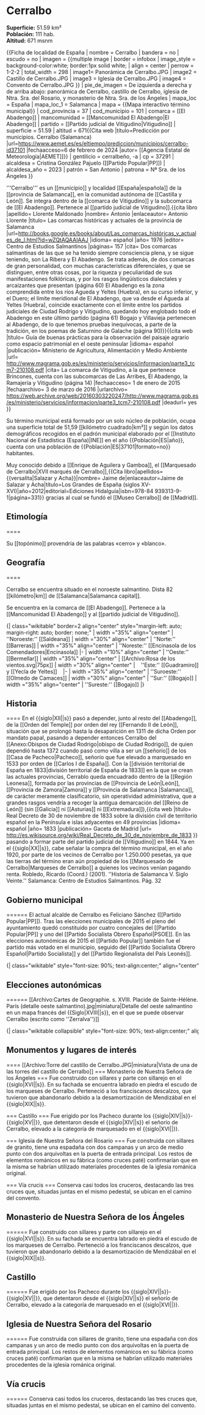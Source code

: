 # Cerralbo

**Superficie:** 51.59 km²  
**Población:** 111 hab.  
**Altitud:** 671 msnm  

{{Ficha de localidad de España
| nombre = Cerralbo
| bandera = no
| escudo = no
| imagen = {{multiple image
 | border = infobox
 | image_style = background-color:white; border:1px solid white;
 | align = center
 | perrow = 1-2-2
 | total_width = 298
| image1= Panorámica de Cerralbo.JPG
| image2 = Castillo de Cerralbo.JPG
| image3 = Iglesia de Cerralbo.JPG
| image4 = Convento de Cerralbo.JPG
}}
| pie_de_imagen = De izquierda a derecha y de arriba abajo: panorámica de Cerralbo, castillo de Cerralbo, iglesia de Ntra. Sra. del Rosario, y monasterio de Ntra. Sra. de los Ángeles
| mapa_loc = España
| mapa_loc_1 = Salamanca
| mapa = {{Mapa interactivo término municipal}}
| cod_provincia = 37
| cod_municipio = 101
| comarca = [[El Abadengo]]
| mancomunidad = [[Mancomunidad El Abadengo|El Abadengo]]
| partido = [[Partido judicial de Vitigudino|Vitigudino]]
| superficie = 51.59
| altitud = 671<ref>{{Cita web |título=Predicción por municipios. Cerralbo (Salamanca) |url=https://www.aemet.es/es/eltiempo/prediccion/municipios/cerralbo-id37101 |fechaacceso=6 de febrero de 2024 |autor= [[Agencia Estatal de Meteorología|AEMET]]}}</ref>
| gentilicio = cerralbeño, -a
| cp = 37291
| alcaldesa = Cristina González Pajuelo ([[Partido Popular|PP]])
| alcaldesa_año = 2023
| patrón = San Antonio 
| patrona = Nª Sra. de los Ángeles
}}

'''Cerralbo''' es un [[municipio]] y localidad [[España|española]] de la [[provincia de Salamanca]], en la comunidad autónoma de [[Castilla y León]]. Se integra dentro de la [[comarca de Vitigudino]] y la subcomarca de [[El Abadengo]]. Pertenece al [[partido judicial de Vitigudino]].<ref name=ref_duplicada_1>{{cita libro |apellido= Llorente Maldonado |nombre= Antonio |enlaceautor= Antonio Llorente |título= Las comarcas históricas y actuales de la provincia de Salamanca |url=http://books.google.es/books/about/Las_comarcas_históricas_y_actuales_de_l.html?id=wZQtAQAAIAAJ |idioma= español |año= 1976 |editor= Centro de Estudios Salmantinos |páginas= 157 |cita= Dos comarcas salmantinas de las que se ha tenido siempre consciencia plena, y se sigue teniendo, son La Ribera y El Abadengo. Se trata además, de dos comarcas de gran personalidad, con muchas características diferenciales, y que se distinguen, entre otras cosas, por la riqueza y peculiaridad de sus manifestaciones folklóricas, y por los rasgos lingüísticos dialectales y arcaizantes que presentan (página 60) El Abadengo es la zona comprendida entre los ríos Águeda y Yeltes (Huebra), en su curso inferior, y el Duero; el límite meridional de El Abadengo, que va desde el Águeda al Yeltes (Huebra), coincide exactamente con el límite entre los partidos judiciales de Ciudad Rodrigo y Vitigudino, quedando hoy englobado todo el Abadengo en este último partido (página 61) Bogajo y Villavieja pertenecen al Abadengo, de lo que tenemos pruebas inequívocas, a parte de la tradición, en los poemas de Saturnino de Galache (página 90)}}</ref><ref name=ref_duplicada_2>{{cita web |título= Guía de buenas prácticas para la observación del paisaje agrario como espacio patrimonial en el oeste peninsular |idioma= español |publicación= Ministerio de Agricultura, Alimentación y Medio Ambiente |url= http://www.magrama.gob.es/es/ministerio/servicios/informacion/parte3_tcm7-210108.pdf |cita= La comarca de Vitigudino, a la que pertenece Brincones, cuenta con las subcomarcas de Las Arribes, El Abadengo, la Ramajería y Vitigudino (página 14) |fechaacceso= 1 de enero de 2015 |fechaarchivo= 3 de marzo de 2016 |urlarchivo= https://web.archive.org/web/20160303220247/http://www.magrama.gob.es/es/ministerio/servicios/informacion/parte3_tcm7-210108.pdf |deadurl= yes }}</ref>

Su término municipal está formado por un solo núcleo de población, ocupa una superficie total de 51,59&nbsp;[[kilómetro cuadrado|km²]] y según los datos demográficos recogidos en el padrón municipal elaborado por el [[Instituto Nacional de Estadística (España)|INE]] en el año {{Población|ES|año}}, cuenta con una población de {{Población|ES|37101|formato=no}} habitantes.

Muy conocido debido a [[Enrique de Aguilera y Gamboa]], el [[Marquesado de Cerralbo|XVII marqués de Cerralbo]],<ref name="SyA">{{Cita libro|apellidos={{versalita|Salazar y Acha}}|nombre= Jaime de|enlaceautor=Jaime de Salazar y Acha|título=Los Grandes de España (siglos XV-XVI)|año=2012|editorial=Ediciones Hidalguía|isbn=978-84 939313-9-1|página=331}}</ref> gracias al cual se fundó el [[Museo Cerralbo]] de [[Madrid]].

## Etimología

====

Su [[topónimo]] provendría de las palabras «cerro» y «blanco».

## Geografía

====

Cerralbo se encuentra situado en el noroeste salmantino. Dista 82 [[kilómetro|km]] de [[Salamanca|Salamanca capital]]. 

Se encuentra en la comarca de [[El Abadengo]]. Pertenece a la [[Mancomunidad El Abadengo]] y al [[partido judicial de Vitigudino]].

{| class="wikitable" border=2 align="center" style="margin-left: auto; margin-right: auto; border: none;"
| width ="35%" align="center" | ''Noroeste:'' [[Saldeana]] 
| width ="30%" align="center" | ''Norte:'' [[Barreras]]
| width ="35%" align="center" | ''Noreste:'' [[Encinasola de los Comendadores|Encinasola]]
|-
| width ="10%" align="center" | ''Oeste:'' [[Bermellar]]
| width ="35%" align="center" | [[Archivo:Rosa de los vientos.svg|75px]] 
| width ="30%" align="center" | &nbsp;&nbsp;&nbsp;''Este:'' [[Guadramiro]] y [[Yecla de Yeltes]]&nbsp;&nbsp;&nbsp;
|-
| width ="35%" align="center" | ''Suroeste:'' [[Olmedo de Camaces]] 
| width ="30%" align="center" | ''Sur:'' [[Bogajo]] 
| width ="35%" align="center" | ''Sureste:'' [[Bogajo]]
|}

## Historia

====
En el {{siglo|XII||s}} pasó a depender, junto al resto del [[Abadengo]], de la [[Orden del Temple]] por orden del rey [[Fernando II de León]], situación que se prolongó hasta la desaparición en 1311 de dicha Orden por mandato papal, pasando a depender entonces Cerralbo del [[Anexo:Obispos de Ciudad Rodrigo|obispo de Ciudad Rodrigo]], de quien dependió hasta 1372 cuando pasó como villa a ser un [[señorío]] de los [[Casa de Pacheco|Pacheco]], señorío que fue elevado a marquesado en 1533 por orden de [[Carlos I de España]].<ref name="SyA"/> Con la [[división territorial de España en 1833|división territorial de España de 1833]] en la que se crean las actuales provincias, Cerrablo queda encuadrado dentro de la [[Región Leonesa]], formada por las provincias de [[Provincia de León|León]], [[Provincia de Zamora|Zamora]] y [[Provincia de Salamanca |Salamanca]], de carácter meramente clasificatorio, sin operatividad administrativa, que a grandes rasgos vendría a recoger la antigua demarcación del [[Reino de León]] (sin [[Galicia]] ni [[Asturias]] ni [[Extremadura]]),<ref>{{cita web |título= Real Decreto de 30 de noviembre de 1833 sobre la división civil de territorio español en la Península e islas adyacentes en 49 provincias |idioma= español |año= 1833 |publicación= Gaceta de Madrid |url= http://es.wikisource.org/wiki/Real_Decreto_de_30_de_noviembre_de_1833 }}</ref> pasando a formar parte del partido judicial de [[Vitigudino]] en 1844. Ya en el {{siglo|XX||s}}, cabe señalar la compra del término municipal, en el año 1920, por parte de los vecinos de Cerralbo por 1.250.000 pesetas, ya que las tierras del término eran aún propiedad de los [[Marquesado de Cerralbo|Marqueses de Cerralbo]] a quienes los vecinos venían pagando renta.<ref> Robledo, Ricardo (Coord.) (2001). ''Historia de Salamanca V. Siglo Veinte.'' Salamanca: Centro de Estudios Salmantinos. Pág. 32</ref>

## Gobierno municipal

======
El actual alcalde de Cerralbo es Feliciano Sánchez ([[Partido Popular|PP]]). Tras las elecciones municipales de 2015 el pleno del ayuntamiento quedó constituido por cuatro concejales del [[Partido Popular|PP]] y uno del [[Partido Socialista Obrero Español|PSOE]]. En las elecciones autonómicas de 2015 el [[Partido Popular]] también fue el partido más votado en el municipio, seguido del [[Partido Socialista Obrero Español|Partido Socialista]] y del [[Partido Regionalista del País Leonés]].

<div style="overflow:auto; overflow-y:hidden; overflow-x:auto; white-space: nowrap; width:auto; padding: 0;">
{| class="wikitable" style="font-size: 90%; text-align:center;" align="center"
|+ style="font-weight:bold; font-size:1.1em; text-align:left;" | Resultados de las elecciones municipales en Cerralbo<ref>{{Cita web |url=https://elecciones.eldiario.es/municipales/28-mayo-2023/castilla-y-leon/salamanca/cerralbo|título=Resultados de las elecciones municipales en Cerralbo |publicación=Eldiario.es}}</ref>
|- style="background:#eee"
!rowspan="2"|Partido político
|colspan="3"|[[Elecciones municipales de España de 2019|2019]]
|colspan="3"|[[Elecciones municipales de España de 2015|2015]]
|colspan="3"|[[Elecciones municipales de España de 2011|2011]]
|colspan="3"|[[Elecciones municipales de España de 2007|2007]]
|colspan="3"|[[Elecciones municipales de España de 2003|2003]]
|- style="background:#eee"
||%||Votos||Concejales||%||Votos||Concejales||%||Votos||Concejales||%||Votos||Concejales||%||Votos||Concejales
|-
|align="left"|[[Partido Popular (PP)]]
| style="background:#D3D3D3" | 80,36 || style="background:#D3D3D3" | 90 || style="background:#D3D3D3" | 5
| style="background:#D3D3D3" | 63,33 || style="background:#D3D3D3" | 76 || style="background:#D3D3D3" | 4
| style="background:#D3D3D3" | 73,10 || style="background:#D3D3D3" | 106 || style="background:#D3D3D3" | 4
| style="background:#D3D3D3" | 72,14 || style="background:#D3D3D3" |101 || style="background:#D3D3D3" | 4
| style="background:#D3D3D3" | 68,64 || style="background:#D3D3D3" | 116 || style="background:#D3D3D3" | 4
|-
|align="left"|[[Partido Socialista Obrero Español (PSOE)]]
| 20,54 || 23 || 0
| 27,50 || 33 || 1
| 21,38 || 31 || 1
| 20,00 || 28 || 1
| 23,67 || 40 || 1
|-
|align="left" |[[Unión del Pueblo Salmantino (UPSa)]]
| — || — || —
| — || — || —
| — || — || —
| 5,00 || 7 || 0
| — || — || —
|}
</div>

## Elecciones autonómicas

======
[[Archivo:Cartes de Geographie. s. XVIII. Placide de Sainte-Hélène. París (detalle oeste salmantino).jpg|miniatura|Detalle del oeste salmantino en un mapa francés del {{Siglo|XVIII||s}}, en el que se puede observar Cerralbo (escrito como ''Zerralva'')]]

<div style="overflow:auto; overflow-y:hidden; overflow-x:auto; white-space: nowrap; width:auto; padding: 0;">
{| class="wikitable collapsible" style="font-size: 90%; text-align:center;" align="center"
|+ style="font-weight:bold; font-size:1.1em; text-align:left;" | Resultados de las elecciones autonómicas en Cerralbo<ref>{{Cita web |url=https://resultados.elpais.com/elecciones/2011/municipales/08/37/101.html|título=Resultado Elecciones Autonómicas en Cerralbo |publicación=El País|año=2019}}</ref>
|- style="background:#eee"
!rowspan="2"|Partido político
|colspan="2"|[[Elecciones a las Cortes de Castilla y León de 2019|2019]]
|colspan="2"|[[Elecciones a las Cortes de Castilla y León de 2015|2015]]
|colspan="2"|[[Elecciones a las Cortes de Castilla y León de 2011|2011]]
|colspan="2"|[[Elecciones a las Cortes de Castilla y León de 2007|2007]]
|colspan="2"|[[Elecciones a las Cortes de Castilla y León de 2003|2003]]
|colspan="2"|[[Elecciones a las Cortes de Castilla y León de 1999|1999]]
|colspan="2"|[[Elecciones a las Cortes de Castilla y León de 1991|1991]]
|colspan="2"|[[Elecciones a las Cortes de Castilla y León de 1987|1987]]
|colspan="2"|[[Elecciones a las Cortes de Castilla y León de 1983|1983]]
|- style="background:#eee"
||Votos||%||Votos||%||Votos||%||Votos||%||Votos||%||Votos||%||Votos||%||Votos||%||Votos||%
|-
|align="left"|[[Partido Popular|Partido Popular (PP)]]
|| 54 || 47,80
|| — || — 
|| — || — 
|| — || — 
|| — || — 
|| — || — 
|| — || —
|| — || — 
|| — || — 
|-
|align="left"|[[Partido Socialista Obrero Español|Partido Socialista Obrero Español (PSOE)]]
|| 28 || 24,80
|| — || — 
|| — || — 
|| — || — 
|| — || — 
|| — || — 
|| — || —
|| — || — 
|| — || — 
|-
|align="left" |[[Ciudadanos (España)|Ciudadanos (Cs)]]
|| 17 || 15,00
|| — || — 
|| — || — 
|| — || — 
|| — || — 
|| — || — 
|| — || —
|| — || — 
|| — || — 
|-
|align="left" |[[Vox (partido político)|Vox]]
|| 8 || 7,10 
|| — || — 
|| — || — 
|| — || — 
|| — || — 
|| — || — 
|| — || —
|| — || — 
|| — || — 
|-
|align="left" |[[Unión del Pueblo Leonés|Unión del Pueblo Leonés (UPL)]]
|| 2 || 1,80
|| — || — 
|| — || — 
|| — || — 
|| — || — 
|| — || — 
|| — || —
|| — || — 
|| — || — 
|-
|align="left" |[[Podemos (partido político)|Podemos]]-[[Equo]]
|| 1 || 0,90
|| — || — 
|| — || — 
|| — || — 
|| — || — 
|| — || — 
|| — || —
|| — || — 
|| — || — 
|-
|align="left" |[[Partido Regionalista del País Leonés|Partido Regionalista del País Leonés (PREPAL)]]
|| 1 || 0,90 
|| — || — 
|| — || — 
|| — || — 
|| — || — 
|| — || — 
|| — || —
|| — || — 
|| — || — 
|-
|align="left" |[[Izquierda Unida (España)|Izquierda Unida]]-[[Anticapitalistas (asociación)|Anticapitalistas]]-[[Partido Castellano|PCAS-TC]]
|| 1 || 0,90
|| — || — 
|| — || — 
|| — || — 
|| — || — 
|| — || — 
|| — || —
|| — || — 
|| — || — 
|}
</div>

## Monumentos y lugares de interés

====
[[Archivo:Torre del castillo de Cerralbo.JPG|miniatura|Vista de una de las torres del castillo de Cerralbo]]
=== Monasterio de Nuestra Señora de los Ángeles === 
Fue construido con sillares y parte con sillarejo en el {{siglo|XVI||s}}. En su fachada se encuentra labrado en piedra el escudo de los marqueses de Cerralbo. Perteneció a los franciscanos descalzos, que tuvieron que abandonarlo debido a la desamortización de Mendizábal en el {{siglo|XIX||s}}.

=== Castillo === 
Fue erigido por los Pacheco durante los {{siglo|XIV||s}}-{{siglo|XV||}}, que detentaron desde el {{siglo|XIV||s}} el señorío de Cerralbo, elevado a la categoría de marquesado en el {{siglo|XVI||}}.

=== Iglesia de Nuestra Señora del Rosario ===
Fue construida con sillares de granito, tiene una espadaña con dos campanas y un arco de medio punto con dos arquivoltas en la puerta de entrada principal. Los restos de elementos románicos en su fábrica (como cruces paté) confirmarían que en la misma se habrían utilizado materiales procedentes de la iglesia románica original.

=== Vía crucis === 
Conserva casi todos los cruceros, destacando las tres cruces que, situadas juntas en el mismo pedestal, se ubican en el camino del convento.

## Monasterio de Nuestra Señora de los Ángeles

====== 
Fue construido con sillares y parte con sillarejo en el {{siglo|XVI||s}}. En su fachada se encuentra labrado en piedra el escudo de los marqueses de Cerralbo. Perteneció a los franciscanos descalzos, que tuvieron que abandonarlo debido a la desamortización de Mendizábal en el {{siglo|XIX||s}}.

## Castillo

====== 
Fue erigido por los Pacheco durante los {{siglo|XIV||s}}-{{siglo|XV||}}, que detentaron desde el {{siglo|XIV||s}} el señorío de Cerralbo, elevado a la categoría de marquesado en el {{siglo|XVI||}}.

## Iglesia de Nuestra Señora del Rosario

======
Fue construida con sillares de granito, tiene una espadaña con dos campanas y un arco de medio punto con dos arquivoltas en la puerta de entrada principal. Los restos de elementos románicos en su fábrica (como cruces paté) confirmarían que en la misma se habrían utilizado materiales procedentes de la iglesia románica original.

## Vía crucis

====== 
Conserva casi todos los cruceros, destacando las tres cruces que, situadas juntas en el mismo pedestal, se ubican en el camino del convento.